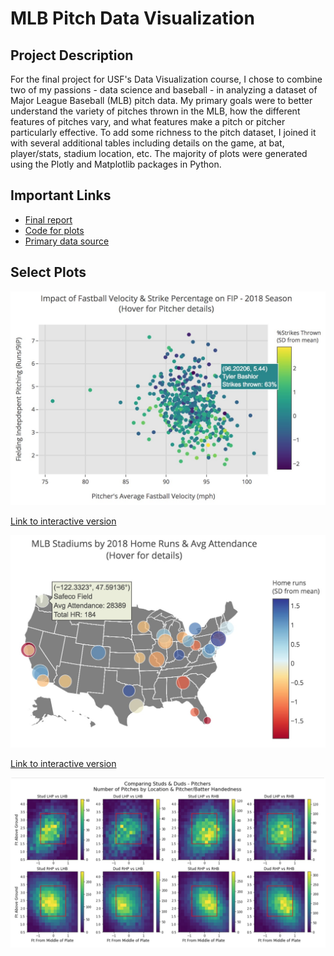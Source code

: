 # MLB Pitch Data Visualization

## Project Description
For the final project for USF's Data Visualization course, I chose to combine two of my passions - data science and baseball - in analyzing a dataset of Major League Baseball (MLB) pitch data. My primary goals were to better understand the variety of pitches thrown in the MLB, how the different features of pitches vary, and what features make a pitch or pitcher particularly effective. To add some richness to the pitch dataset, I joined it with several additional tables including details on the game, at bat, player/stats, stadium location, etc. The majority of plots were generated using the Plotly and Matplotlib packages in Python.

## Important Links
 - [Final report](final_project_evan_calkins.pdf)
 - [Code for plots](final_project_ecalkins.ipynb)
 - [Primary data source](https://www.kaggle.com/pschale/mlb-pitch-data-20152018#pitches.csv)

## Select Plots
![](select_plots/FIP_Velocity_Strike_Scatter.JPG)

[Link to interactive version](https://plot.ly/~ecalkins/102/impact-of-fastball-velocity-strike-percentage-on-fip-2018-season)


![](select_plots/Stadium_HR_Attendance_Map.JPG)

[Link to interactive version](https://plot.ly/~ecalkins/106/mlb-stadiums-by-2018-home-runs-avg-attendance-hover-for-attendance-numbers)


![](select_plots/Studs_Duds_Location_Heatmap.JPG)
